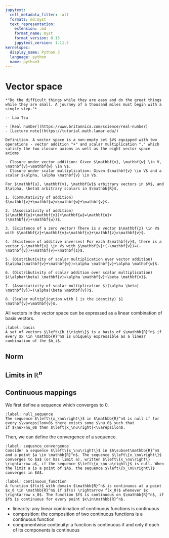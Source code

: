 ```yaml
---
jupytext:
  cell_metadata_filter: -all
  formats: md:myst
  text_representation:
    extension: .md
    format_name: myst
    format_version: 0.13
    jupytext_version: 1.11.5
kernelspec:
  display_name: Python 3
  language: python
  name: python3
---
```


# Vector space

```{epigraph}
*"Do the difficult things while they are easy and do the great things while they are small. A journey of a thousand miles must begin with a single step."*

-- Lao Tzu
```

```{seealso}
- [Real number](https://www.britannica.com/science/real-number)
- [Lecture note](https://tutorial.math.lamar.edu/)
```

````{prf:definition} vector space
Definition. A vector space is a non-empty set $V$ equipped with two operations - vector addition "+" and scalar multiplication "." which satisfy the two closure axioms as well as the eight vector space axioms

- Closure under vector addition: Given $\mathbf{v}, \mathbf{w} \in V, \mathbf{v}+\mathbf{w} \in V$.
- Closure under scalar multiplication: Given $\mathbf{v} \in V$ and a scalar $\alpha, \alpha \mathbf{v} \in V$.

For $\mathbf{u}, \mathbf{v}, \mathbf{w}$ arbitrary vectors in $V$, and $\alpha, \beta$ arbitrary scalars in $\mathbb{R}$,

1. (Commutativity of addition) $\mathbf{v}+\mathbf{w}=\mathbf{w}+\mathbf{v}$.

2. (Associativity of addition) $(\mathbf{u}+\mathbf{v})+\mathbf{w}=\mathbf{u}+(\mathbf{v}+\mathbf{w})$.

3. (Existence of a zero vector) There is a vector $\mathbf{z} \in V$ with $\mathbf{z}+\mathbf{v}=\mathbf{v}+\mathbf{z}=\mathbf{v}$.

4. (Existence of additive inverses) For each $\mathbf{v}$, there is a vector $-\mathbf{v} \in V$ with $\mathbf{v}+(-\mathbf{v})=(-\mathbf{v})+\mathbf{v}=\mathbf{z}$.

5. (Distributivity of scalar multiplication over vector addition) $\alpha(\mathbf{v}+\mathbf{w})=\alpha \mathbf{v}+\alpha \mathbf{w}$.

6. (Distributivity of scalar addition over scalar multiplication) $(\alpha+\beta) \mathbf{v}=\alpha \mathbf{v}+\beta \mathbf{v}$.

7. (Associativity of scalar multiplication $)(\alpha \beta) \mathbf{v})=(\alpha(\beta \mathbf{v})$.

8. (Scalar multiplication with 1 is the identity) $1 \mathbf{v}=\mathbf{v}$.
````

All vectors in the vector space can be expressed as a linear combination of basis vectors.
````{prf:definition} basis
:label: basis
A set of vectors $\left\{b_i\right\}$ is a basis of $\mathbb{R}^n$ if every $x \in \mathbb{R}^n$ is uniquely expressible as a linear combination of the $b_i$.
````

## Norm


## Limits in $\mathbb{R}^n$


## Continuous mappings
We first define a sequence which converges to 0.
````{prf:definition} null sequence
:label: null_sequence
The sequence $\left\{x_\nu\right\}$ in $\mathbb{R}^n$ is null if for every $\varepsilon>0$ there exists some $\nu_0$ such that
if $\nu>\nu_0$ then $\left|x_\nu\right|<\varepsilon$.
````

Then, we can define the convergence of a sequence.
````{prf:definition} sequence convergence
:label: sequence_convergence
Consider a sequence $\left\{x_\nu\right\}$ in $A\subset\mathbb{R}^n$ and a point $a \in \mathbb{R}^n$. The sequence $\left\{x_\nu\right\}$ converges to $a$ (or has limit a), written $\left\{x_\nu\right\} \rightarrow a$, if the sequence $\left\{x_\nu-a\right\}$ is null. When the limit a is a point of $A$, the sequence $\left\{x_\nu\right\}$ converges in $A$.

````


````{prf:definition} continuity
:label: continuous_function
A function $f(x)$ with domain $\mathbb{R}^n$ is continuous at a point $x_0 \in \mathbb{R}^n$ if $f(x) \rightarrow f(x_0)$ whenever $x \rightarrow x_0$. The function $f$ is continuous on $\mathbb{R}^n$, if $f$ is continuous for every point $x\in\mathbb{R}^n$.
````

- linearity: any linear combination of continuous functions is continuous
- composition: the composition of two continuous functions is a continuous function
- componentwise continuity: a function is continuous if and only if each of its components is continuous

